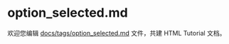 option_selected.md
===

欢迎您编辑 <a target="__blank" href="https://github.com/jaywcjlove/html-tutorial/blob/main/docs/tags/option_selected.md">docs/tags/option_selected.md</a> 文件，共建 HTML Tutorial 文档。